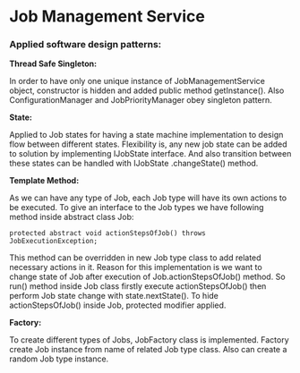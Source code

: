 # Job Management Service

### Applied software design patterns:

**Thread Safe Singleton:**

In order to have only one unique instance of JobManagementService object, constructor is hidden and added public method getInstance(). Also ConfigurationManager and JobPriorityManager obey singleton pattern.


**State:**

Applied to Job states for having a state machine implementation to design flow between different states. Flexibility is, any new job state can be added to solution by implementing IJobState interface. And also transition between these states can be handled with IJobState .changeState() method.

**Template Method:**

As we can have any type of Job, each Job type will have its own actions to be executed. To give an interface to the Job types we have following method inside abstract class Job: 
```
protected abstract void actionStepsOfJob() throws JobExecutionException;
```

This method can be overridden in new Job type class to add related necessary actions in it. Reason for this implementation is we want to change state of Job after execution of Job.actionStepsOfJob() method. So run() method inside Job class firstly execute actionStepsOfJob() then perform Job state change with state.nextState(). To hide actionStepsOfJob() inside Job, protected modifier applied.

**Factory:**

To create different types of Jobs, JobFactory class is implemented. Factory create Job instance from name of related Job type class. Also can create a random Job type instance.
